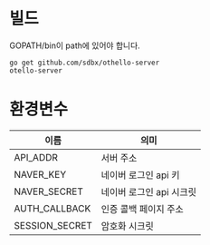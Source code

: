 # 빌드

GOPATH/bin이 path에 있어야 합니다.

```
go get github.com/sdbx/othello-server
otello-server
```

# 환경변수 

| 이름 | 의미 |
| -- | -- |
| API_ADDR | 서버 주소 |
| NAVER_KEY | 네이버 로그인 api 키 |
| NAVER_SECRET | 네이버 로그인 api 시크릿 |
| AUTH_CALLBACK | 인증 콜백 페이지 주소 |
| SESSION_SECRET | 암호화 시크릿 |